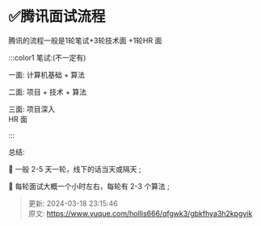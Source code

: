 # ✅腾讯面试流程

			 					

腾讯的流程一般是1轮笔试+3轮技术面 +1轮HR 面 

 				

:::color1
笔试:(不一定有) 

一面: 计算机基础 + 算法 

二面: 项目 + 技术 + 算法 

三面: 项目深入  
HR 面 

:::

 				 			

总结:

  
 一般 2-5 天一轮，线下的话当天或隔天 ;

  
 每轮面试大概一个小时左右，每轮有 2-3 个算法 ; 

 		

 	 



> 更新: 2024-03-18 23:15:46  
> 原文: <https://www.yuque.com/hollis666/qfgwk3/gbkfhya3h2kpgyik>